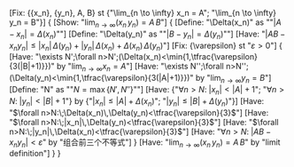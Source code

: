 [Fix: {{x_n}, {y_n}, A, B} st {"\lim_{n \to \infty} x_n = A"; "\lim_{n \to \infty} y_n = B"}]
{
    [Show: "$\lim_{n \to \infty} (x_n\,y_n)=A\,B$"]
    {
        [Define: "\Delta(x_n)" as ""$|A-x_n|=\Delta(x_n)$""]
        [Define: "\Delta(y_n)" as ""$|B-y_n|=\Delta(y_n)$""]
        [Have: "$|A B-x_n y_n|\le |x_n|\,\Delta(y_n)+|y_n|\,\Delta(x_n)+\Delta(x_n)\,\Delta(y_n)$"]
        [Fix: {\varepsilon} st "$\varepsilon>0$"]
        {
            [Have: "\exists N'\;\forall n>N'\;(\Delta(x_n)<\min\{1,\tfrac{\varepsilon}{3(|B|+1)}\})" by "$\lim_{n\to\infty}x_n=A$"]
            [Have: "\exists N''\;\forall n>N''\;(\Delta(y_n)<\min\{1,\tfrac{\varepsilon}{3(|A|+1)}\})" by "$\lim_{n\to\infty}y_n=B$"]
            [Define: "N" as ""$N=\max\{N',N''\}$""]
            [Have: {"$\forall n>N:\;|x_n|<|A|+1$"; "$\forall n>N:\;|y_n|<|B|+1$"} by {"$|x_n|\le |A|+\Delta(x_n)$"; "$|y_n|\le |B|+\Delta(y_n)$"}]
            [Have: "$\forall n>N:\;\Delta(x_n)\,\Delta(y_n)<\tfrac{\varepsilon}{3}$"]
            [Have: "$\forall n>N:\;|x_n|\,\Delta(y_n)<\tfrac{\varepsilon}{3}$"]
            [Have: "$\forall n>N:\;|y_n|\,\Delta(x_n)<\tfrac{\varepsilon}{3}$"]
            [Have: "$\forall n>N:\;|A B-x_n y_n|<\varepsilon$" by "组合前三个不等式"]
        }
        [Have: "$\lim_{n \to \infty} (x_n\,y_n)=A\,B$" by "limit definition"]
    }
}